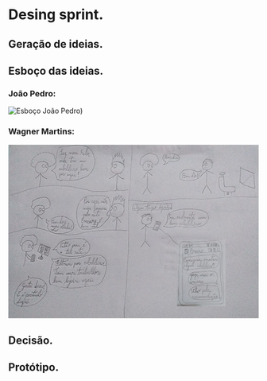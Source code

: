 # Desing sprint.
## Geração de ideias.
## Esboço das ideias.
### João Pedro:
![Esboço João Pedro](https://github.com/UnBArqDsw2020-2/2020.2_G2_Encare/blob/11_esboco_ideia/docs/imagens/Esbo%C3%A7o_Joao_Pedro.png))

### Wagner Martins:
![Esboço Wagner](imagens/esboco_storyboard_wagner.jpg)

## Decisão.
## Protótipo.
